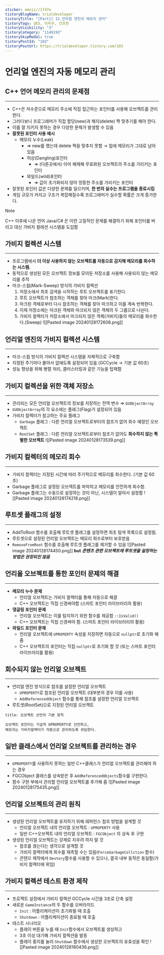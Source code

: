 ```yaml
---
sticker: emoji//1f47e
tistoryBlogName: trialdeveloper
tistoryTitle: "[Part1] 12.언리얼 엔진의 메모리 관리"
tistoryTags: UE5, 이득우, 인프런
tistoryVisibility: "3"
tistoryCategory: "1149193"
tistorySkipModal: true
tistoryPostId: "103"
tistoryPostUrl: https://trialdeveloper.tistory.com/103
---
```

# 언리얼 엔진의 자동 메모리 관리


## C++ 언어 메모리 관리의 문제점
---
- C++은 저수준으로 메모리 주소에 직접 접근하는 포인터를 사용해 오브젝트를 관리한다.
- 그러다보니 프로그래머가 직접 할당(new)과 해지(delete) 짝 맞추기를 해야 한다.
- 이를 잘 지키지 못하는 경우 다양한 문제가 발생할 수 있음
- **잘못된 포인터 사용 예시**
	- 메모리 누수(Leak)
		- ⇒ new를 했는데 delete 짝을 맞추지 못함 → 힙에 메모리가 그대로 남아있음
		- 허상(Dangling)포인터
			- ⇒ (다른곳에서) 이미 해제해 무효화된 오브젝트의 주소를 가리키는 포인터
		- 와일드(wild)포인터
			- ⇒ 값이 초기화되지 않아 엉뚱한 주소를 가리키는 포인터
- 잘못된 포인터 값은 다양한 문제를 일으키며, **한 번의 실수는 프로그램을 종료시킴**
- 게임 규모가 커지고 구조가 복잡해질수록 프로그래머가 실수할 확률은 크게 증가한다.

> [!note]
> C++ 이후에 나온 언어 Java/C# 은 이런 고질적인 문제를 해결하기 위해
> 포인터를 버리고 대신 가비지 컬레션 시스템을 도입함


## 가비지 컬렉션 시스템
---
- 프로그램에서 **더 이상 사용하지 않는 오브젝트를 자동으로 감지해 메모리를 회수하는 시스템.**
- 동적으로 생성된 모든 오브젝트 정보를 모아둔 저장소를 사용해 사용되지 않는 메모리를 추적
- 마크-스윕(Mark-Sweep) 방식의 가비지 컬렉션
	1. 저장소에서 최초 검색을 시작하는 루트 오브젝트를 표기한다.
	2. 루트 오브젝트가 참조하는 객체를 찾아 마크(Mark)한다.
	3. 마크된 객체로부터 다시 참조하는 객체를 찾아 마크하고 이를 계속 반복한다.
	4. 이제 저장소에는 마크된 객체와 마크되지 않은 객체의 두 그룹으로 나뉜다.
	5. 가비지 컬렉터가 저장소에서 마크되지 않은 객체(가비지)들의 메모리를 회수한다.(Sweep)
![[Pasted image 20240128172608.png]]


## 언리얼 엔진의 가비지 컬렉션 시스템
---
- 마크-스윕 방식의 가비지 컬렉션 시스템을 자체적으로 구축함
- 지정된 주기마다 몰아서 없애도록 설정되어 있음 (GCCycle → 기본 값 60초)
- 성능 향상을 위해 병렬 처리, 클러스터링과 같은 기능을 탑재함


## 가비지 컬렉션을 위한 객체 저장소
---
- 관리되는 모든 언리얼 오브젝트의 정보를 저장하는 전역 변수 ⇒ `GUObjectArray`
- `GUObjectArray`의 각 요소에는 플래그(Flag)가 설정되어 있음
- 가비지 컬렉터가 참고하는 주요 플래그
	- `Garbage` 플래그 : 다른 언리얼 오브젝트로부터의 참조가 없어 회수 예정인 오브젝트
	- `RootSet` 플래그 : 다른 언리얼 오브젝트로부터 참조가 없어도 **회수하지 않는 특별한 오브젝트**
![[Pasted image 20240128173539.png]]


## 가비지 컬렉터의 메모리 회수
---
- 가비지 컬렉터는 지정된 시간에 따라 주기적으로 메모리를 회수한다. (기본 값 60초)
- Garbage 플래그로 설정된 오브젝트를 파악하고 메모리를 안전하게 회수함.
- Garbage 플래그는 수동으로 설정하는 것이 아닌, 시스템이 알아서 설정함
![[Pasted image 20240128174218.png]]


## 루트셋 플래그의 설정
---
- AddToRoot 함수를 호출해 루트셋 플래그를 설정하면 최초 탐색 목록으로 설정됨.
- 루트셋으로 설정된 언리얼 오브젝트는 메모리 회수로부터 보호받음
- `RemoveFromRoot` 함수를 호출해 루트셋 플래그를 제거할 수 있음 
![[Pasted image 20240128174450.png]]
**but**
***콘텐츠 관련 오브젝트에 루트셋을 설정하는 방법은 권장되진 않음***


## 언리올 오브젝트를 통한 포인터 문제의 해결
---
- **메모리 누수 문제**
	- 언리얼 오브젝트는 가비지 컬렉터를 통해 자동으로 해결
	- C++ 오브젝트는 직접 신경써야함 (스마트 포인터 라이브러리의 활용)
- **댕글링 포인터 문제**
	- 언리얼 오브젝트는 이를 탐지하기 위한 함수를 제공함 `::IsValid()`
	- C++ 오브젝트는 직접 신경써야 함. (스마트 포인터 라이브러리의 활용)
- **와일드 포인터 문제**
	- 언리얼 오브젝트에 `UPROPERTY` 속성을 지정하면 자동으로 `nullptr`로 초기화 해 줌
	- C++ 오브젝트의 포인터는 직접 `nullptr`로 초기화 할 것 (또는 스마트 포인터 라이브러리를 활용)


## 회수되지 않는 언리얼 오브젝트
---
- 언리얼 엔진 방식으로 참조를 설정한 언리얼 오브젝트
	- `UPROPERTY`로 참조된 언리얼 오브젝트 (대부분의 경우 이를 사용)
	- `AddReferencedObject` 함수를 통해 참조를 설정한 언리얼 오브젝트
- 루트셋(RootSet)으로 지정된 언리얼 오브젝트

```ad-note
title: 오브젝트 선언의 기본 원칙

오브젝트 포인터는 가급적 UPROPERTY로 선언하고,
메모리는 가비지컬렉터가 자동으로 관리하도록 위임한다.

```


## 일반 클래스에서 언리얼 오브젝트를 관리하는 경우
---
- `UPROPERTY`를 사용하지 못하는 일반 C++클래스가 언리얼 오브젝트를 관리해야 하는 경우
- FGCObject 클래스를 상속받은 후 `AddReferencedObjects`함수를 구현한다.
- 함수 구현 부에서 관리할 언리얼 오브젝트를 추가해 줌
![[Pasted image 20240128175435.png]]


## 언리얼 오브젝트의 관리 원칙
---
- 생성된 언리얼 오브젝트를 유지하기 위해 레퍼런스 참조 방법을 설계할 것
	- 언리얼 오브젝트 내의 언리얼 오브젝트 : `UPROPERTY` 사용
	- 일반 C++오브젝트 내의 언리얼 오브젝트 : `FGCObject` 의 상속 후 구현
- 생성된 언리얼 오브젝트는 강제로 지우려 하지 말 것
	- 참조를 끊는다는 생각으로 설계할 것
	- 가비지 컬렉터에게 회수를 재촉할 수는 있음(`ForceGarbageCollction` 함수)
	- 콘텐으 제작에서 `Destory`함수를 사용할 수 있으나, 결국 내부 동작은 동일함(가비지 컬렉터에 위임)


## 가비지 컬렉션 테스트 환경 제작
---
- 프로젝트 설정에서 가비지 컬렉션 GCCycle 시간을 3초로 단축 설정
- 새로운 `GameInstance`의 두 함수를 오버라이드
	- `Init` : 어플리케이션이 초기화될 때 호출
	- `Shutdown` : 어플리케이션이 종료될 때 호출
- 테스트 시나리오
	- 플레이 버튼을 누를 때 `Init`함수에서 오브젝트를 생성하고
	- 3초 이상 대기해 가비지 컬렉션을 발동
	- 플레이 중지를 눌러 `Shutdown` 함수에서 생성한 오브젝트의 유효성을 확인
![[Pasted image 20240128180436.png]]